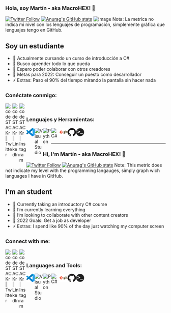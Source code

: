 ### Hola, soy Martín - aka MacroHEX! 👋 

[![Twitter Follow](https://img.shields.io/twitter/follow/MacroHEX?color=1DA1F2&logo=twitter&style=for-the-badge)](https://twitter.com/intent/follow?screen_name=MacroHEX)
[![Anurag's GitHub stats](https://github-readme-stats.vercel.app/api?username=MacroHEX&show_icons=true&theme=dracula)](https://github.com/MacroHEX/github-readme-stats)
![image](https://github-readme-stats.vercel.app/api/top-langs/?username=MacroHEX&layout=compact&show_icons=true&theme=dracula&hide=html&langs_count=10)
Nota: La metrica no indica mi nivel con los lenguajes de programación, simplemente gráfica que lenguajes tengo en GitHub.

## Soy un estudiante

- 🔭 Actualmente cursando un curso de introducción a C#
- 🌱 Busco aprender todo lo que pueda
- 👯 Espero poder colaborar con otros creadores
- 🥅 Metas para 2022: Conseguir un puesto como desarrollador
- ⚡ Extras: Paso el 90% del tiempo mirando la pantalla sin hacer nada

### Conéctate conmigo:

[<img align="left" alt="codeSTACKr | Twitter" width="22px" src="https://cdn.jsdelivr.net/npm/simple-icons@v3/icons/twitter.svg" />][twitter]
[<img align="left" alt="codeSTACKr | LinkedIn" width="22px" src="https://cdn.jsdelivr.net/npm/simple-icons@v3/icons/linkedin.svg" />][linkedin]
[<img align="left" alt="codeSTACKr | Instagram" width="22px" src="https://cdn.jsdelivr.net/npm/simple-icons@v3/icons/instagram.svg" />][instagram]

<br />

### Lenguajes y Herramientas:

<img align="left" alt="Visual Studio Code" width="26px" src="https://raw.githubusercontent.com/github/explore/80688e429a7d4ef2fca1e82350fe8e3517d3494d/topics/visual-studio-code/visual-studio-code.png" />
<img align="left" alt="Visual Studio" width="26px" src="https://upload.wikimedia.org/wikipedia/commons/thumb/5/59/Visual_Studio_Icon_2019.svg/1200px-Visual_Studio_Icon_2019.svg.png" />
<img align="left" alt="Python" width="26px" src="https://upload.wikimedia.org/wikipedia/commons/thumb/c/c3/Python-logo-notext.svg/1200px-Python-logo-notext.svg.png" />
<img align="left" alt="C#" width="26px" src="https://camo.githubusercontent.com/52045ed9d775b4ac9286e51c28b878edca6bb1750815b423c8d06c7976040ab7/68747470733a2f2f6d617274696e63686176657a2e6769746875622e696f2f4173736574732f4c6f676f732f6373686172702e737667" />
<img align="left" alt="Git" width="26px" src="https://raw.githubusercontent.com/github/explore/80688e429a7d4ef2fca1e82350fe8e3517d3494d/topics/git/git.png" />
<img align="left" alt="GitHub" width="26px" src="https://raw.githubusercontent.com/github/explore/78df643247d429f6cc873026c0622819ad797942/topics/github/github.png" />
<img align="left" alt="Terminal" width="26px" src="https://raw.githubusercontent.com/github/explore/80688e429a7d4ef2fca1e82350fe8e3517d3494d/topics/terminal/terminal.png" />

<br />
<br />

---

### Hi, I'm Martín - aka MacroHEX! 👋 

[![Twitter Follow](https://img.shields.io/twitter/follow/MacroHEX?color=1DA1F2&logo=twitter&style=for-the-badge)](https://twitter.com/intent/follow?screen_name=MacroHEX)
[![Anurag's GitHub stats](https://github-readme-stats.vercel.app/api?username=MacroHEX&show_icons=true&theme=dracula)](https://github.com/MacroHEX/github-readme-stats)
Note: This metric does not indicate my level with the programming langauges, simply graph wich languages I have in GitHub.

## I'm an student

- 🔭 Currently taking an introductory C# course
- 🌱 I’m currently learning everything
- 👯 I’m looking to collaborate with other content creators
- 🥅 2022 Goals: Get a job as developer
- ⚡ Extras: I spend like 90% of the day just watching my computer screen

### Connect with me:

[<img align="left" alt="codeSTACKr | Twitter" width="22px" src="https://cdn.jsdelivr.net/npm/simple-icons@v3/icons/twitter.svg" />][twitter]
[<img align="left" alt="codeSTACKr | LinkedIn" width="22px" src="https://cdn.jsdelivr.net/npm/simple-icons@v3/icons/linkedin.svg" />][linkedin]
[<img align="left" alt="codeSTACKr | Instagram" width="22px" src="https://cdn.jsdelivr.net/npm/simple-icons@v3/icons/instagram.svg" />][instagram]

<br />

### Languages and Tools:

<img align="left" alt="Visual Studio Code" width="26px" src="https://raw.githubusercontent.com/github/explore/80688e429a7d4ef2fca1e82350fe8e3517d3494d/topics/visual-studio-code/visual-studio-code.png" />
<img align="left" alt="Visual Studio" width="26px" src="https://upload.wikimedia.org/wikipedia/commons/thumb/5/59/Visual_Studio_Icon_2019.svg/1200px-Visual_Studio_Icon_2019.svg.png" />
<img align="left" alt="Python" width="26px" src="https://upload.wikimedia.org/wikipedia/commons/thumb/c/c3/Python-logo-notext.svg/1200px-Python-logo-notext.svg.png" />
<img align="left" alt="C#" width="26px" src="https://camo.githubusercontent.com/52045ed9d775b4ac9286e51c28b878edca6bb1750815b423c8d06c7976040ab7/68747470733a2f2f6d617274696e63686176657a2e6769746875622e696f2f4173736574732f4c6f676f732f6373686172702e737667" />
<img align="left" alt="Git" width="26px" src="https://raw.githubusercontent.com/github/explore/80688e429a7d4ef2fca1e82350fe8e3517d3494d/topics/git/git.png" />
<img align="left" alt="GitHub" width="26px" src="https://raw.githubusercontent.com/github/explore/78df643247d429f6cc873026c0622819ad797942/topics/github/github.png" />
<img align="left" alt="Terminal" width="26px" src="https://raw.githubusercontent.com/github/explore/80688e429a7d4ef2fca1e82350fe8e3517d3494d/topics/terminal/terminal.png" />

<br />
<br />

[twitter]: https://twitter.com/MacroHEX
[instagram]: https://www.instagram.com/martinme18p
[linkedin]: https://www.linkedin.com/in/memedinapy/